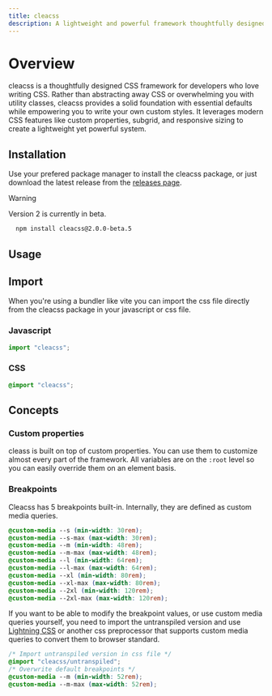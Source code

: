 ```yaml
---
title: cleacss
description: A lightweight and powerful framework thoughtfully designed for developers who love writing CSS.
---
```


# Overview

cleacss is a thoughtfully designed CSS framework for developers who love writing CSS. Rather than abstracting away CSS or overwhelming you with utility classes, cleacss provides a solid foundation with essential defaults while empowering you to write your own custom styles. It leverages modern CSS features like custom properties, subgrid, and responsive sizing to create a lightweight yet powerful system.

## Installation

Use your prefered package manager to install the cleacss package, or just download the latest release from the [releases page](https://github.com/jukra00/cleacss/releases).

> [!WARNING]
> Version 2 is currently in beta.


```bash
  npm install cleacss@2.0.0-beta.5
```

## Usage

## Import

When you're using a bundler like vite you can import the css file directly from the cleacss package in your javascript or css file.

### Javascript
```js
import "cleacss";
```

### CSS
```css
@import "cleacss";
```


## Concepts

### Custom properties

cleass is built on top of custom properties. You can use them to customize almost every part of the framework. All variables are on the `:root` level so you can easily override them on an element basis.

### Breakpoints

Cleacss has 5 breakpoints built-in. Internally, they are defined as custom media queries.

```css
@custom-media --s (min-width: 30rem);
@custom-media --s-max (max-width: 30rem);
@custom-media --m (min-width: 48rem);
@custom-media --m-max (max-width: 48rem);
@custom-media --l (min-width: 64rem);
@custom-media --l-max (max-width: 64rem);
@custom-media --xl (min-width: 80rem);
@custom-media --xl-max (max-width: 80rem);
@custom-media --2xl (min-width: 120rem);
@custom-media --2xl-max (max-width: 120rem);
```



If you want to be able to modify the breakpoint values, or use custom media queries yourself, you need to import the untranspiled version and use [Lightning CSS](https://lightningcss.dev) or another css preprocessor that supports custom media queries to convert them to browser standard.

```css
/* Import untranspiled version in css file */
@import "cleacss/untranspiled";
/* Overwrite default breakpoints */
@custom-media --m (min-width: 52rem);
@custom-media --m-max (max-width: 52rem);
```

